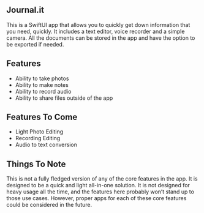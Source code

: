 ## Journal.it

This is a SwiftUI app that allows you to quickly get down information that you need, quickly. It includes a text editor, voice recorder and a simple camera. All the documents can be stored in the app and have the option to be exported if needed. 

## Features

 - Ability to take photos
 - Ability to make notes
 - Ability to record audio
 - Ability to share files outside of the app

## Features To Come

 - Light Photo Editing
 - Recording Editing
 - Audio to text conversion

## Things To Note

This is not a fully fledged version of any of the core features in the app. It is designed to be a quick and light all-in-one solution. It is not designed for heavy usage all the time,  and the features here probably won’t stand up to those use cases. However, proper apps for each of these core features could be considered in the future. 
